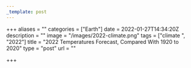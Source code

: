 ```yaml
---
_template: post
---
```





+++
aliases = ""
categories = ["Earth"]
date = 2022-01-27T14:34:20Z
description = ""
image = "/images/2022-climate.png"
tags = ["climate ", "2022"]
title = "2022 Temperatures Forecast, Compared With 1920 to 2020"
type = "post"
url = ""

+++
